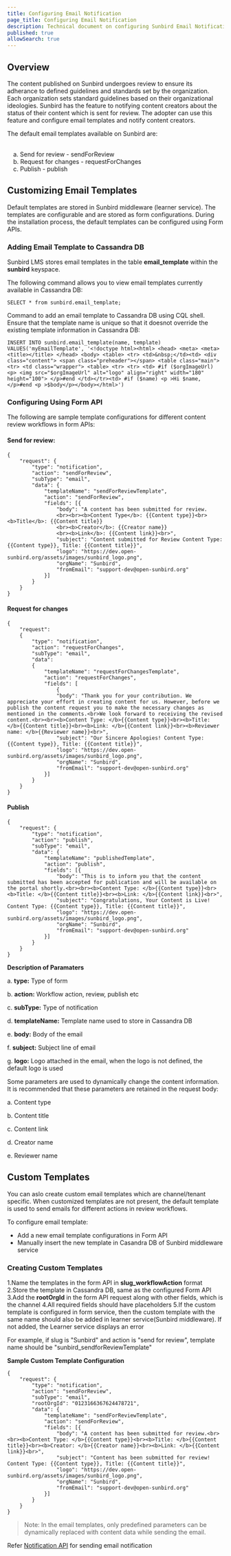 ```yaml
---
title: Configuring Email Notification
page_title: Configuring Email Notification
description: Technical document on configuring Sunbird Email Notification for Review workflow
published: true
allowSearch: true
---
```


## Overview

The content published on Sunbird undergoes review to ensure its adherance to defined guidelines and standards set by the organization. Each organization sets standard guidelines based on their organizational ideologies. Sunbird has the feature to notifying content creators about the status of their content which is sent for review. The adopter can use this feature and configure email templates and notify content creators. 

The default email templates available on Sunbird are:

<br>&emsp;a. Send for review - sendForReview
<br>&emsp;b. Request for changes - requestForChanges
<br>&emsp;c. Publish - publish


## Customizing Email Templates

Default templates are stored in Sunbird middleware (learner service). The templates are configurable and are stored as form configurations. During the installation process, the default templates can be configured using Form APIs.

### Adding Email Template to Cassandra DB

Sunbird LMS stores email templates in the table **email_template** within the **sunbird** keyspace. 

The following command allows you to view email templates currently available in Cassandra DB:

`SELECT * from sunbird.email_template;`

Command to add an email template to Cassandra DB using CQL shell. Ensure that the template name is unique so that it doesnot override the existing template information in Cassandra DB:

    INSERT INTO sunbird.email_template(name, template) VALUES('myEmailTemplate', '<!doctype html><html> <head> <meta> <meta> <title></title> </head> <body> <table> <tr> <td>&nbsp;</td><td> <div class="content"> <span class="preheader"></span> <table class="main"> <tr> <td class="wrapper"> <table> <tr> <tr> <td> #if ($orgImageUrl) <p> <img src="$orgImageUrl" alt="logo" align="right" width="180" height="100"> </p>#end </td></tr><td> #if ($name) <p >Hi $name,</p>#end <p >$body</p></body></html>')

### Configuring Using Form API

The following are sample template configurations for different content review workflows in form APIs:

#### Send for review:

	{
		"request": {
			"type": "notification",
			"action": "sendForReview",
			"subType": "email",
			"data": {
				"templateName": "sendForReviewTemplate",
				"action": "sendForReview",
				"fields": [{
					"body": "A content has been submitted for review.
					<br><br><b>Content Type</b>: {{Content type}}<br><b>Title</b>: {{Content title}}
					<br><b>Creator</b>: {{Creator name}}
					<br><b>Link</b>: {{Content link}}<br>",
					"subject": "Content submitted for Review Content Type: {{Content type}}, Title: {{Content title}}",
					"logo": "https://dev.open-sunbird.org/assets/images/sunbird_logo.png",
					"orgName": "Sunbird",	
					"fromEmail": "support-dev@open-sunbird.org"
				}]
			}
		}
	}


#### Request for changes

	{
		"request": 
		{
			"type": "notification",
			"action": "requestForChanges",
			"subType": "email",
			"data": 
			{
				"templateName": "requestForChangesTemplate",
				"action": "requestForChanges",
				"fields": [
					{
					"body": "Thank you for your contribution. We appreciate your effort in creating content for us. However, before we publish the content request you to make the necessary changes as mentioned in the comments.<br>We look forward to receiving the revised content.<br><br><b>Content Type: </b>{{Content type}}<br><b>Title: </b>{{Content title}}<br><b>Link: </b>{{Content link}}<br><b>Reviewer name: </b>{{Reviewer name}}<br>",
					"subject": "Our Sincere Apologies! Content Type: {{Content type}}, Title: {{Content title}}",
					"logo": "https://dev.open-sunbird.org/assets/images/sunbird_logo.png",
					"orgName": "Sunbird",	
					"fromEmail": "support-dev@open-sunbird.org"
				}]
			}
		}
	}


#### Publish

	{
		"request": {
			"type": "notification",
			"action": "publish",
			"subType": "email",
			"data": {
				"templateName": "publishedTemplate",
				"action": "publish",
				"fields": [{
					"body": "This is to inform you that the content submitted has been accepted for publication and will be available on the portal shortly.<br><br><b>Content Type: </b>{{Content type}}<br><b>Title: </b>{{Content title}}<br><b>Link: </b>{{Content link}}<br>",
					"subject": "Congratulations, Your Content is Live! Content Type: {{Content type}}, Title: {{Content title}}",
					"logo": "https://dev.open-sunbird.org/assets/images/sunbird_logo.png",
					"orgName": "Sunbird",	
					"fromEmail": "support-dev@open-sunbird.org"
				}]
			}
		}
	}

**Description of Paramaters**

a. **type:** Type of form

b. **action:** Workflow action, review, publish etc 

c. **subType:** Type of notification  

d. **templateName:** Template name used to store in Cassandra DB  

e. **body:** Body of the email  

f. **subject:** Subject line of email  

g. **logo:** Logo attached in the email, when the logo is not defined, the default logo is used

Some parameters are used to dynamically change the content information. It is recommended that these parameters are retained in the request body:

a. Content type

b. Content title

c. Content link

d. Creator name

e. Reviewer name

## Custom Templates

You can aslo create custom email templates which are channel/tenant specific. When customized templates are not present, the default template is used to send emails for different actions in review workflows.

To configure email template:

* Add a new email template configurations in Form API 
* Manually insert the new template in Casandra DB of Sunbird middleware service

### Creating Custom Templates

1.Name the templates in the form API in **slug_workflowAction** format
2.Store the template in Cassandra DB, same as the configured Form API
3.Add the **rootOrgId** in the form API request along with other fields, which is the channel
4.All required fields should have placeholders
5.If the custom template is configured in form service, then the custom template with the same name should also be added in learner service(Sunbird middleware). If not added, the Learner service displays an error

For example, if slug is "Sunbird" and action is "send for review", template name should be "sunbird_sendforReviewTemplate"

**Sample Custom Template Configuration**


	{
		"request": {
			"type": "notification",
			"action": "sendForReview",
			"subType": "email",
			"rootOrgId": "0123166367624478721",
			"data": {
				"templateName": "sendForReviewTemplate",
				"action": "sendForReview",
				"fields": [{
					"body": "A content has been submitted for review.<br><br><b>Content Type: </b>{{Content type}}<br><b>Title: </b>{{Content title}}<br><b>Creator: </b>{{Creator name}}<br><b>Link: </b>{{Content link}}<br>",
					"subject": "Content has been submitted for review! Content Type: {{Content type}}, Title: {{Content title}}",
					"logo": "https://dev.open-sunbird.org/assets/images/sunbird_logo.png",
					"orgName": "Sunbird",	
					"fromEmail": "support-dev@open-sunbird.org"
				}]
			}
		}
	}

> Note: In the email templates, only predefined parameters can be dynamically replaced with content data while sending the email.


Refer [Notification API](apis/notificationapi/) for sending email notification
